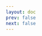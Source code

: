 ```yaml
---
layout: doc
prev: false
next: false
---
```


<CustomItemBox :item="{
  name: '《哥布林习性研究》',
  icon: '/wiki/item/book_a_05.png',
  type: '书籍',
  description: '',
  params: {
    stack: 1,
    durability: -1 
  },
  obtain: {
    found: [],
    npc: [],
    shop: [],
    gardening: []
  }
}" />
